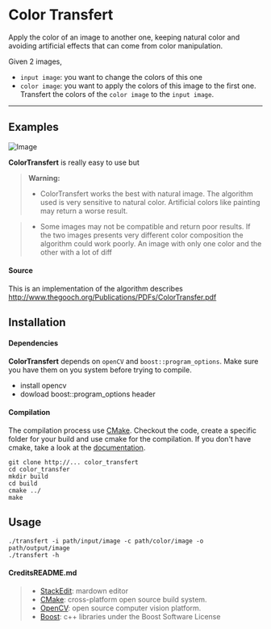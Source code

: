 Color Transfert
=====================


Apply the color of an image to another one, keeping natural color and avoiding artificial effects that can come from color manipulation.

Given 2 images,
- `input image`: you want to change the colors of this one
- `color image`: you want to apply the colors of this image to the first one.
Transfert the colors of the `color image` to the `input image`.

----------


Examples
---------

![Image](https://raw.github.com/moutard/results/color_transfert.jpg?raw=true)

**ColorTransfert** is really easy to use but

> **Warning:**
>
> - ColorTransfert works the best with natural image. The algorithm used is very sensitive to natural color. Artificial colors like painting may return a worse result.

> - Some images may not be compatible and return poor results. If the two images presents very different color composition the algorithm could work poorly. An image with only one color and the other with a lot of diff


#### <i class="icon-file"></i> Source
This is an implementation of the algorithm describes http://www.thegooch.org/Publications/PDFs/ColorTransfer.pdf

Installation
---------

#### Dependencies
**ColorTransfert** depends on  `openCV` and `boost::program_options`. Make sure you have them on you system before trying to compile.

- install opencv
- dowload boost::program_options header

#### Compilation
The compilation process use [CMake](http://www.cmake.org/). Checkout the code, create a specific folder for your build and use cmake for the compilation. If you don't have cmake, take a look at the [documentation](http:.//opencv.org/quickstart.html).

```
git clone http://... color_transfert
cd color_transfer
mkdir build
cd build
cmake ../
make
```

Usage
---------
```
./transfert -i path/input/image -c path/color/image -o path/output/image
./transfert -h
```


#### <i class="icon-file"></i> CreditsREADME.md
> - [StackEdit](https://stackedit.io/): mardown editor
> - [CMake](http://www.cmake.org/): cross-platform open source build system.
> - [OpenCV](http://www.opencv.org/): open source computer vision platform.
> - [Boost](http://www.boost.org/): c++ libraries under the Boost Software License
